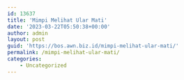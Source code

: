 ```yaml
---
id: 13637
title: 'Mimpi Melihat Ular Mati'
date: '2023-03-22T05:50:38+00:00'
author: admin
layout: post
guid: 'https://bos.awn.biz.id/mimpi-melihat-ular-mati/'
permalink: /mimpi-melihat-ular-mati/
categories:
    - Uncategorized
---
```


